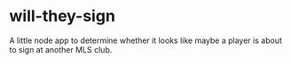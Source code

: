will-they-sign
==============
A little node app to determine whether it looks like maybe a player is about to sign at another MLS club.
